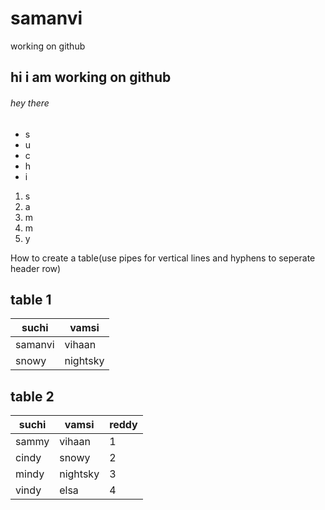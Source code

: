 # samanvi
working on github
## hi i am working on github
###### hey there
* s
* u
* c
* h
* i
  
1. s
2. a
3. m
4. m
5. y
   
How to create a table(use  pipes for vertical lines and hyphens to seperate header row)

## table 1
suchi|vamsi
-----|-----
samanvi|vihaan
snowy|nightsky
## table 2
suchi|vamsi|reddy
-----|-----|-----
sammy|vihaan|1
cindy|snowy|2
mindy|nightsky|3
vindy|elsa|4
